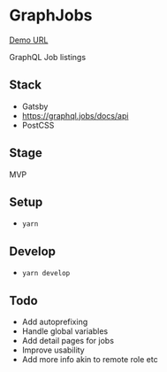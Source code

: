 # GraphJobs

[Demo URL](https://jolly-hamilton-a2300c.netlify.app/)

GraphQL Job listings

## Stack

- Gatsby
- https://graphql.jobs/docs/api
- PostCSS

## Stage

MVP

## Setup

- `yarn`

## Develop

- `yarn develop`

## Todo

- Add autoprefixing
- Handle global variables
- Add detail pages for jobs
- Improve usability
- Add more info akin to remote role etc
